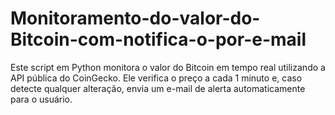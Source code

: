 # Monitoramento-do-valor-do-Bitcoin-com-notifica-o-por-e-mail
Este script em Python monitora o valor do Bitcoin em tempo real utilizando a API pública do CoinGecko. Ele verifica o preço a cada 1 minuto e, caso detecte qualquer alteração, envia um e-mail de alerta automaticamente para o usuário.
